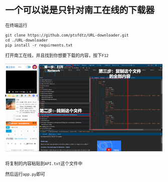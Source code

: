 # 一个可以说是只针对南工在线的下载器

<!-- main.py 是第一版的下载器，又臭又长我们不多赘述 -->

在终端运行

```
git clone https://github.com/ptsfdtz/URL-downloader.git
cd ./URL-downloader
pip install -r requirments.txt
```

打开南工在线，并且找到你想要下载的内容，按下`F12`

![image](image/README/image1.png)

将复制的内容粘贴到`API.txt`这个文件中

然后运行`app.py`即可
